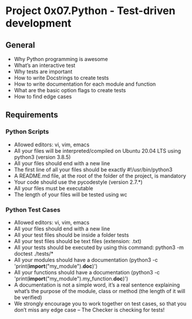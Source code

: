# Project 0x07.Python - Test-driven development

## General

*    Why Python programming is awesome
*    What’s an interactive test
*    Why tests are important
*    How to write Docstrings to create tests
*    How to write documentation for each module and function
*    What are the basic option flags to create tests
*    How to find edge cases

## Requirements

### Python Scripts

*    Allowed editors: vi, vim, emacs
*    All your files will be interpreted/compiled on Ubuntu 20.04 LTS using python3 (version 3.8.5)
*    All your files should end with a new line
*    The first line of all your files should be exactly #!/usr/bin/python3
*    A README.md file, at the root of the folder of the project, is mandatory
*    Your code should use the pycodestyle (version 2.7.*)
*    All your files must be executable
*    The length of your files will be tested using wc

### Python Test Cases

*    Allowed editors: vi, vim, emacs
*    All your files should end with a new line
*    All your test files should be inside a folder tests
*    All your test files should be text files (extension: .txt)
*    All your tests should be executed by using this command: python3 -m doctest ./tests/*
*    All your modules should have a documentation (python3 -c 'print(__import__("my_module").__doc__)')
*    All your functions should have a documentation (python3 -c 'print(__import__("my_module").my_function.__doc__)')
*    A documentation is not a simple word, it’s a real sentence explaining what’s the purpose of the module, class or method (the length of it will be verified)
*    We strongly encourage you to work together on test cases, so that you don’t miss any edge case – The Checker is checking for tests!


